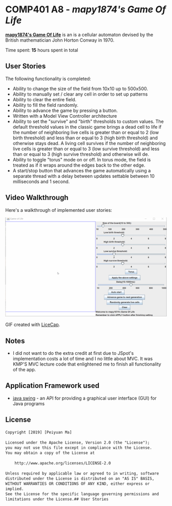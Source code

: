 # COMP401 A8 - *mapy1874's Game Of Life*

**[mapy1874's Game Of Life](https://en.wikipedia.org/wiki/Conway%27s_Game_of_Life)** is an is a cellular automaton devised by the British mathematician John Horton Conway in 1970.

Time spent: **15** hours spent in total

## User Stories

The following functionality is completed:
- Ability to change the size of the field from 10x10 up to 500x500.
- Ability to manually set / clear any cell in order to set up patterns
- Ability to clear the entire field.
- Ability to fill the field randomly.
- Ability to advance the game by pressing a button.
- Written with a Model View Controller architecture
- Ability to set the "survive" and "birth" thresholds to custom values. The default threshold values in the classic game brings a dead cell to life if the number of neighboring live cells is greater than or equal to 2 (low birth threshold) and less than or equal to 3 (high birth threshold) and otherwise stays dead. A living cell survives if the number of neighboring live cells is greater than or equal to 3 (low survive threshold) and less than or equal to 3 (high survive threshold) and otherwise will de. 
- Ability to toggle "torus" mode on or off. In torus mode, the field is treated as if it wraps around the edges back to the other edge.
- A start/stop button that advances the game automatically using a separate thread with a delay between updates settable between 10 milliseconds and 1 second.

## Video Walkthrough

Here's a walkthrough of implemented user stories:


<img src='https://github.com/mapy1874/game-of-life-mapy1874/blob/master/GameOfLifeWalkthrough.gif' title='Video Walkthrough' />


GIF created with [LiceCap](http://www.cockos.com/licecap/).

## Notes
- I did not want to do the extra credit at first due to JSpot's implementation costs a lot of time and I no little about MVC. It was KMP'S 
MVC lecture code that enlightened me to finish all functionality of the app.

## Application Framework used

- [java swing](https://docs.oracle.com/javase/7/docs/api/javax/swing/package-summary.html) - an API for providing a graphical user interface (GUI) for Java programs

## License

    Copyright [2019] [Peiyuan Ma]

    Licensed under the Apache License, Version 2.0 (the "License");
    you may not use this file except in compliance with the License.
    You may obtain a copy of the License at

        http://www.apache.org/licenses/LICENSE-2.0

    Unless required by applicable law or agreed to in writing, software
    distributed under the License is distributed on an "AS IS" BASIS,
    WITHOUT WARRANTIES OR CONDITIONS OF ANY KIND, either express or implied.
    See the License for the specific language governing permissions and
    limitations under the License.## User Stories
